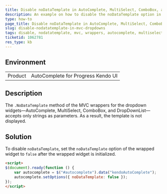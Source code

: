 ```yaml
---
title: Disable noDataTemplate in AutoComplete, MultiSelect, ComboBox, and DropDownList for MVC
description: An example on how to disable the noDataTemplate option in the AutoComplete, MultiSelect, ComboBox, and DropDownList MVC wrappers.
type: how-to
page_title: Disable noDataTemplate in AutoComplete, MultiSelect, ComboBox or DropDownList | Telerik UI for ASP.NET MVC
slug: disable-nodatatemplate-in-mvc-dropdowns
tags: disable, nodatatemplate, mvc, wrappers, autocomplete, multiselect, combobox, dropdownlist
ticketid: 1062781
res_type: kb
---
```


## Environment

<table>
 <tr>
  <td>Product</td>
  <td>AutoComplete for Progress Kendo UI</td>
 </tr>
</table>

## Description

The `.NoDataTemplate` method of the MVC wrappers for the dropdown widgets&mdash;AutoComplete, MultiSelect, ComboBox, and DropDownList&mdash;accepts only strings as parameters. As a result, the template is not displayed.

## Solution

To disable `noDataTemplate`, set the `noDataTemplate` option of the wrapped widget to `false` after the wrapped widget is initialized.

```html
<script>
$(document).ready(function () {
    var autocomplete = $("#autocomplete").data("kendoAutoComplete");
    autocomplete.setOptions({ noDataTemplate: false });
});
</script>
```
